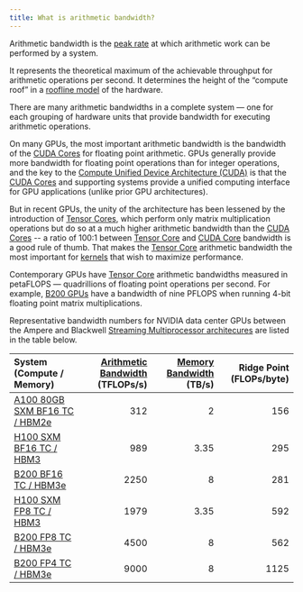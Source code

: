 ```yaml
---
title: What is arithmetic bandwidth?
---
```


Arithmetic bandwidth is the [peak rate](https://www.notion.so/GPU-Performance-Glossary-2251e7f1694980bd93e4f67a75c6e489?pvs=21) at which arithmetic work can be performed by a system.

It represents the theoretical maximum of the achievable throughput for arithmetic operations per second. It determines the height of the “compute roof” in a [roofline model](https://www.notion.so/GPU-Performance-Glossary-2251e7f1694980bd93e4f67a75c6e489?pvs=21) of the hardware.

There are many arithmetic bandwidths in a complete system — one for each grouping of hardware units that provide bandwidth for executing arithmetic operations.

On many GPUs, the most important arithmetic bandwidth is the bandwidth of the [CUDA Cores](https://modal.com/gpu-glossary/device-hardware/cuda-core) for floating point arithmetic. GPUs generally provide more bandwidth for floating point operations than for integer operations, and the key to the [Compute Unified Device Architecture (CUDA)](https://modal.com/gpu-glossary/device-hardware/cuda-device-architecture) is that the [CUDA Cores](https://modal.com/gpu-glossary/device-hardware/cuda-core) and supporting systems provide a unified computing interface for GPU applications (unlike prior GPU architectures).

But in recent GPUs, the unity of the architecture has been lessened by the introduction of [Tensor Cores](https://modal.com/gpu-glossary/device-hardware/tensor-core), which perform only matrix multiplication operations but do so at a much higher arithmetic bandwidth than the [CUDA Cores](https://modal.com/gpu-glossary/device-hardware/cuda-core) --
a ratio of 100:1 between [Tensor Core](/gpu-glossary/device-hardware/tensor-core) and [CUDA Core](/gpu-glossary/device-hardware/cuda-core) bandwidth is a good rule of thumb.
That makes the [Tensor Core](https://modal.com/gpu-glossary/device-hardware/tensor-core) arithmetic bandwidth the most important for [kernels](https://modal.com/gpu-glossary/device-software/kernel) that wish to maximize performance.

Contemporary GPUs have [Tensor Core](/gpu-glossary/device-hardware/tensor-core) arithmetic bandwidths measured in petaFLOPS — quadrillions of floating point operations per second. For example, [B200 GPUs](https://modal.com/blog/introducing-b200-h200) have a bandwidth of nine PFLOPS when running 4-bit floating point matrix multiplications.

Representative bandwidth numbers for NVIDIA data center GPUs between the Ampere and Blackwell
[Streaming Multiprocessor architecures](/gpu-glossary/device-hardware/streaming-multiprocessor-architecture)
are listed in the table below.

| **System (Compute / Memory)** | **[Arithmetic Bandwidth](https://www.notion.so/GPU-Performance-Glossary-2251e7f1694980bd93e4f67a75c6e489?pvs=21) (TFLOPs/s)** | **[Memory Bandwidth](https://www.notion.so/GPU-Performance-Glossary-2251e7f1694980bd93e4f67a75c6e489?pvs=21) (TB/s)** | **Ridge Point (FLOPs/byte)** |
| :-- | --: | --: | --: |
| [A100 80GB SXM BF16 TC / HBM2e](https://www.nvidia.com/content/dam/en-zz/Solutions/Data-Center/a100/pdf/nvidia-a100-datasheet-us-nvidia-1758950-r4-web.pdf) | 312 | 2 | 156 |
| [H100 SXM BF16 TC / HBM3](https://resources.nvidia.com/en-us-gpu-resources/h100-datasheet-24306) | 989 | 3.35 | 295 |
| [B200 BF16 TC / HBM3e](https://resources.nvidia.com/en-us-dgx-systems/dgx-b200-datasheet) | 2250 | 8 | 281 |
| [H100 SXM FP8 TC / HBM3](https://resources.nvidia.com/en-us-gpu-resources/h100-datasheet-24306) | 1979 | 3.35 | 592 |
| [B200 FP8 TC / HBM3e](https://resources.nvidia.com/en-us-dgx-systems/dgx-b200-datasheet) | 4500 | 8 | 562 |
| [B200 FP4 TC / HBM3e](https://resources.nvidia.com/en-us-dgx-systems/dgx-b200-datasheet) | 9000 | 8 | 1125 |
